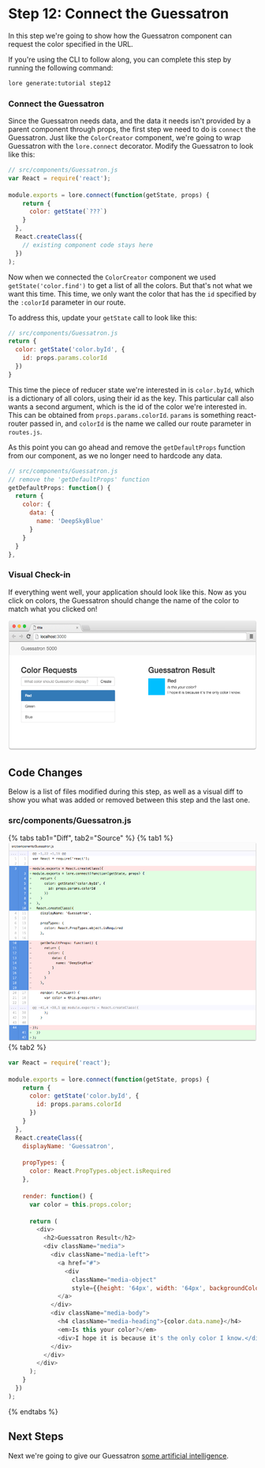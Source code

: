 # Step 12: Connect the Guessatron

In this step we're going to show how the Guessatron component can request the color specified in the URL. 

If you're using the CLI to follow along, you can complete this step by running the following command:

```sh
lore generate:tutorial step12
```

### Connect the Guessatron

Since the Guessatron needs data, and the data it needs isn't provided by a parent component through props, the first
step we need to do is `connect` the Guessatron. Just like the `ColorCreator` component, we're going to wrap Guessatron 
with the `lore.connect` decorator. Modify the Guessatron to look like this:

```js
// src/components/Guessatron.js
var React = require('react');

module.exports = lore.connect(function(getState, props) {
    return {
      color: getState(`???`)
    }
  },
  React.createClass({
    // existing component code stays here
  })
);
```

Now when we connected the `ColorCreator` component we used `getState('color.find')` to get a list of all the colors.
But that's not what we want this time.  This time, we only want the color that has the `id` specified by the `:colorId`
parameter in our route.

To address this, update your `getState` call to look like this:

```js
// src/components/Guessatron.js
return {
  color: getState('color.byId', {
    id: props.params.colorId
  })
}
```

This time the piece of reducer state we're interested in is `color.byId`, which is a dictionary of all colors, using
their id as the key. This particular call also wants a second argument, which is the id of the color we're interested
in. This can be obtained from `props.params.colorId`. `params` is something react-router passed in, and `colorId` is
the name we called our route parameter in `routes.js`. 

As this point you can go ahead and remove the `getDefaultProps` function from our component, as we no longer need to 
hardcode any data.

```js
// src/components/Guessatron.js
// remove the 'getDefaultProps' function
getDefaultProps: function() {
  return {
    color: {
      data: {
        name: 'DeepSkyBlue'
      }
    }
  }
},
```

### Visual Check-in

If everything went well, your application should look like this. Now as you click on colors, the Guessatron should
change the name of the color to match what you clicked on!

![New Lore App](../../images/step12-visual.png)

## Code Changes

Below is a list of files modified during this step, as well as a visual diff to show you what was added or removed 
between this step and the last one.

### src/components/Guessatron.js

{% tabs tab1="Diff", tab2="Source" %}
{% tab1 %}
![New Lore App](../../images/step12-diff-guessatron.png)
{% tab2 %}
```js
var React = require('react');

module.exports = lore.connect(function(getState, props) {
    return {
      color: getState('color.byId', {
        id: props.params.colorId
      })
    }
  },
  React.createClass({
    displayName: 'Guessatron',

    propTypes: {
      color: React.PropTypes.object.isRequired
    },

    render: function() {
      var color = this.props.color;

      return (
        <div>
          <h2>Guessatron Result</h2>
          <div className="media">
            <div className="media-left">
              <a href="#">
                <div
                  className="media-object"
                  style={{height: '64px', width: '64px', backgroundColor: '#00BFFF'}} />
              </a>
            </div>
            <div className="media-body">
              <h4 className="media-heading">{color.data.name}</h4>
              <em>Is this your color?</em>
              <div>I hope it is because it's the only color I know.</div>
            </div>
          </div>
        </div>
      );
    }
  })
);
```
{% endtabs %}

## Next Steps

Next we're going to give our Guessatron [some artificial intelligence](./Step13.md).
